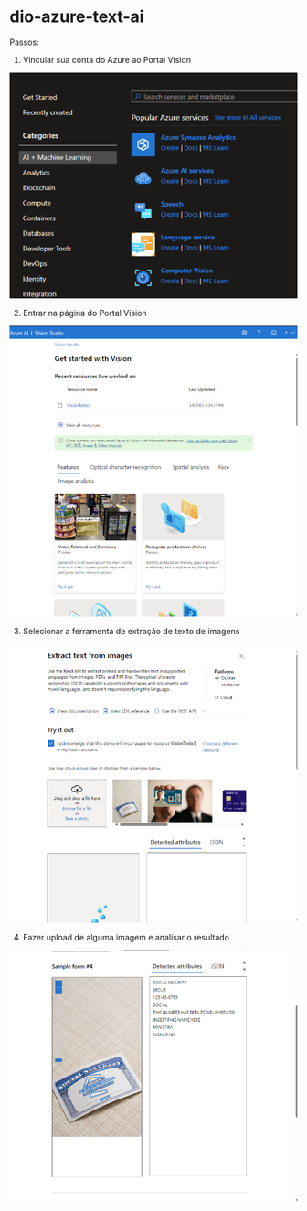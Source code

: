 # dio-azure-text-ai

Passos:

1. Vincular sua conta do Azure ao Portal Vision

<img src = "screenshots/01.png">

2. Entrar na página do Portal Vision

<img src = "screenshots/02.png">

3. Selecionar a ferramenta de extração de texto de imagens

<img src = "screenshots/03.png">

4. Fazer upload de alguma imagem e analisar o resultado

<img src = "screenshots/04.png">